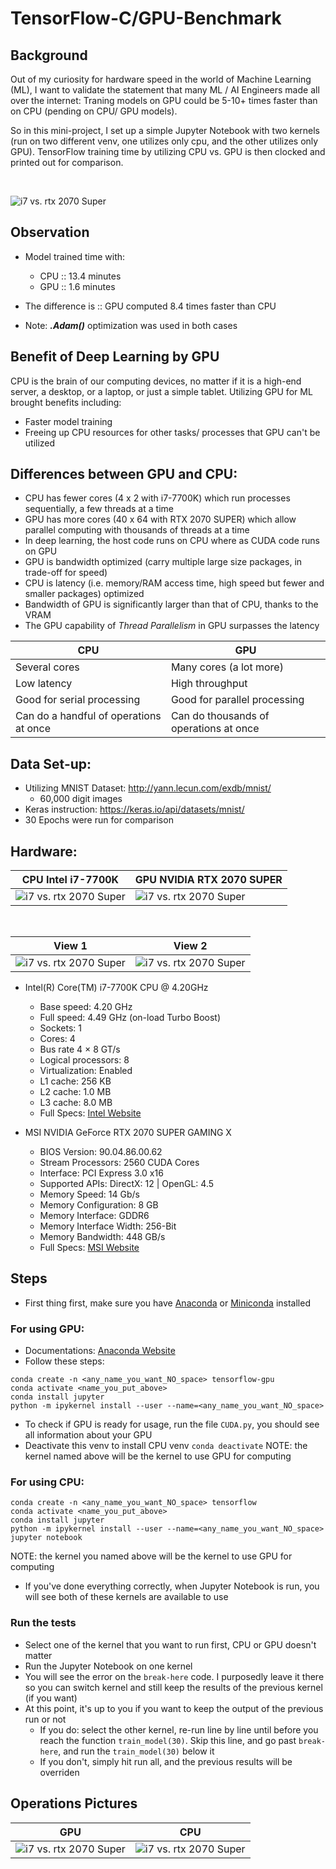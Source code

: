 # TensorFlow-C/GPU-Benchmark
## Background
Out of my curiosity for hardware speed in the world of Machine Learning (ML), I want to validate the statement that many ML / AI Engineers made all over the internet: Traning models on GPU could be 5-10+ times faster than on CPU (pending on CPU/ GPU models). 

So in this mini-project, I set up a simple Jupyter Notebook with two kernels (run on two different venv, one utilizes only cpu, and the other utilizes only GPU). TensorFlow training time by utilizing CPU vs. GPU is then clocked and printed out for comparison.

<br>

![i7 vs. rtx 2070 Super](Img/readme.png)


## Observation
* Model trained time with:
    * CPU :: 13.4 minutes
    * GPU :: 1.6 minutes

* The difference is :: GPU computed 8.4 times faster than CPU
* Note: ***.Adam()*** optimization was used in both cases


## Benefit of Deep Learning by GPU
CPU is the brain of our computing devices, no matter if it is a high-end server, a desktop, or a laptop, or just a simple tablet. Utilizing GPU for ML brought benefits including: 
* Faster model training
* Freeing up CPU resources for other tasks/ processes that GPU can't be utilized

## Differences between GPU and CPU:
* CPU has fewer cores (4 x 2 with i7-7700K) which run processes sequentially, a few threads at a time
* GPU has more cores (40 x 64 with RTX 2070 SUPER) which allow parallel computing with thousands of threads at a time
* In deep learning, the host code runs on CPU where as CUDA code runs on GPU
* GPU is bandwidth optimized (carry multiple large size packages, in trade-off for speed)
* CPU is latency (i.e. memory/RAM access time, high speed but fewer and smaller packages) optimized
* Bandwidth of GPU is significantly larger than that of CPU, thanks to the VRAM
* The GPU capability of *Thread Parallelism* in GPU surpasses the latency

CPU | GPU
----- | ------
Several cores   | Many cores (a lot more)
Low latency | High throughput
Good for serial processing | Good for parallel processing
Can do a handful of operations at once | Can do thousands of operations at once

## Data Set-up:
* Utilizing MNIST Dataset: http://yann.lecun.com/exdb/mnist/
    * 60,000 digit images
* Keras instruction: https://keras.io/api/datasets/mnist/
* 30 Epochs were run for comparison

## Hardware:

 CPU Intel i7-7700K |  GPU NVIDIA RTX 2070 SUPER
---------|---------
  ![i7 vs. rtx 2070 Super](Img/setup4.jpg) | ![i7 vs. rtx 2070 Super](Img/setup2.jpg) 

<br>

View 1  |  View 2 
---------|---------
 ![i7 vs. rtx 2070 Super](Img/setup0.jpg) | ![i7 vs. rtx 2070 Super](Img/setup1.jpg) 


* Intel(R) Core(TM) i7-7700K CPU @ 4.20GHz
	* Base speed:	4.20 GHz
	* Full speed:	4.49 GHz (on-load Turbo Boost)
	* Sockets:	1
	* Cores:	4
    * Bus rate	4 × 8 GT/s
	* Logical processors:	8
	* Virtualization:	Enabled
	* L1 cache:	256 KB
	* L2 cache:	1.0 MB
	* L3 cache:	8.0 MB
    * Full Specs: <a href="https://ark.intel.com/content/www/us/en/dark/products/97129/intel-core-i7-7700k-processor-8m-cache-up-to-4-50-ghz.html">Intel Website</a>

* MSI NVIDIA GeForce RTX 2070 SUPER GAMING X
    * BIOS Version: 90.04.86.00.62
    * Stream Processors:	2560 CUDA Cores
    * Interface:	PCI Express 3.0 x16
    * Supported APIs:	DirectX: 12 | OpenGL: 4.5
    * Memory Speed:	14 Gb/s
    * Memory Configuration:	8 GB
    * Memory Interface:	GDDR6
    * Memory Interface Width:	256-Bit
    * Memory Bandwidth:	448 GB/s
    * Full Specs: <a href="https://www.msi.com/Graphics-card/GeForce-RTX-2070-GAMING-X-8G/Specification">MSI Website</a>

## Steps  
* First thing first, make sure you have <a href="https://www.anaconda.com/products/individual">Anaconda</a> or <a href="https://docs.conda.io/en/latest/miniconda.html">Miniconda</a> installed

### For using GPU:
* Documentations: <a href="https://docs.anaconda.com/anaconda/user-guide/tasks/tensorflow/"> Anaconda Website</a> 
* Follow these steps:
```
conda create -n <any_name_you_want_NO_space> tensorflow-gpu
conda activate <name_you_put_above>
conda install jupyter
python -m ipykernel install --user --name=<any_name_you_want_NO_space>
```  
* To check if GPU is ready for usage, run the file ```CUDA.py```, you should see all information about your GPU
* Deactivate this venv to install CPU venv ```conda deactivate``` 
NOTE: the kernel named above will be the kernel to use GPU for computing

### For using CPU:
```
conda create -n <any_name_you_want_NO_space> tensorflow
conda activate <name_you_put_above>
conda install jupyter
python -m ipykernel install --user --name=<any_name_you_want_NO_space>
jupyter notebook
```
NOTE: the kernel you named above will be the kernel to use GPU for computing
* If you've done everything correctly, when Jupyter Notebook is run, you will see both of these kernels are available to use

### Run the tests
* Select one of the kernel that you want to run first, CPU or GPU doesn't matter
* Run the Jupyter Notebook on one kernel
* You will see the error on the ```break-here``` code. I purposedly leave it there so you can switch kernel and still keep the results of the previous kernel (if you want)
* At this point, it's up to you if you want to keep the output of the previous run or not
	* If you do: select the other kernel, re-run line by line until before you reach the function ```train_model(30)```. Skip this line, and go past ```break-here```, and run the ```train_model(30)``` below it
	* If you don't, simply hit run all, and the previous results will be overriden
	
## Operations Pictures
 GPU | CPU
---- | ----
![i7 vs. rtx 2070 Super](Img/GPU-Load.png) | ![i7 vs. rtx 2070 Super](Img/CPU-Load.jpg)
